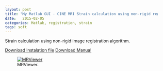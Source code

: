```yaml
---
layout: post
title: "My Matlab GUI - CINE MRI Strain calculation using non-rigid registration"
date:   2015-02-05
categories: Matlab, registration, strain
tags: soft
---
```


Strain calculation using non-rigid image registration algorithm.

<div markdown="0">
<a href="https://bitbucket.org/kwerys/matlab_public/downloads" class="btn btn-info">Download instalation file</a>
<a href="{{ site.url }}/files/MRVIEWER_MANUAL_v0.1.pdf" class="btn btn-info">Download Manual</a>

</div>

<figure>
  <a href="{{ site.url }}/images/MRViewer/mrviewer.png"><img src="{{ site.url }}/images/MRViewer/mrviewer.png" alt="MRViewer"></a>
  <figcaption>MRViewer.</figcaption>
</figure>

